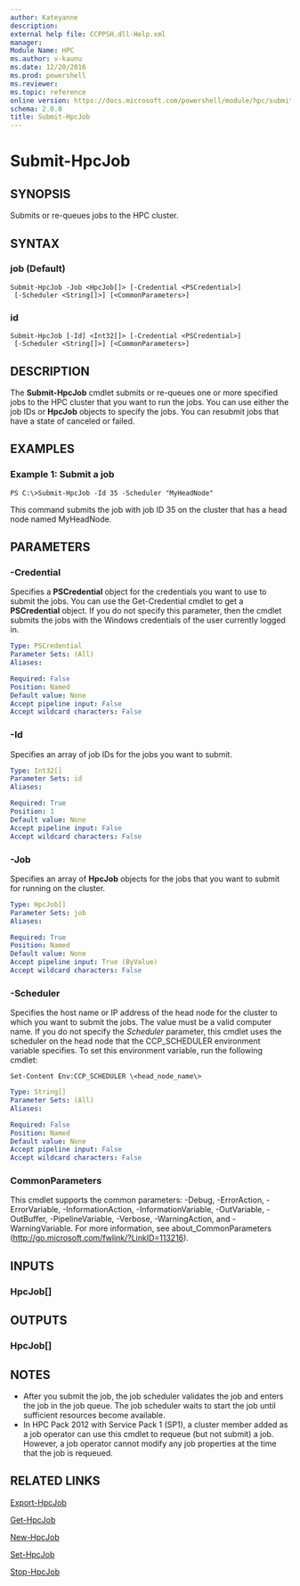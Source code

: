 ```yaml
---
author: Kateyanne
description: 
external help file: CCPPSH.dll-Help.xml
manager: 
Module Name: HPC
ms.author: v-kaunu
ms.date: 12/20/2016
ms.prod: powershell
ms.reviewer: 
ms.topic: reference
online version: https://docs.microsoft.com/powershell/module/hpc/submit-hpcjob?view=windowsserver2012r2-ps&wt.mc_id=ps-gethelp
schema: 2.0.0
title: Submit-HpcJob
---
```


# Submit-HpcJob

## SYNOPSIS
Submits or re-queues jobs to the HPC cluster.

## SYNTAX

### job (Default)
```
Submit-HpcJob -Job <HpcJob[]> [-Credential <PSCredential>]
 [-Scheduler <String[]>] [<CommonParameters>]
```

### id
```
Submit-HpcJob [-Id] <Int32[]> [-Credential <PSCredential>]
 [-Scheduler <String[]>] [<CommonParameters>]
```

## DESCRIPTION
The **Submit-HpcJob** cmdlet submits or re-queues one or more specified jobs to the HPC cluster that you want to run the jobs.
You can use either the job IDs or **HpcJob** objects to specify the jobs.
You can resubmit jobs that have a state of canceled or failed.

## EXAMPLES

### Example 1: Submit a job
```
PS C:\>Submit-HpcJob -Id 35 -Scheduler "MyHeadNode"
```

This command submits the job with job ID 35 on the cluster that has a head node named MyHeadNode.

## PARAMETERS

### -Credential
Specifies a **PSCredential** object for the credentials you want to use to submit the jobs.
You can use the Get-Credential cmdlet to get a **PSCredential** object.
If you do not specify this parameter, then the cmdlet submits the jobs with the Windows credentials of the user currently logged in.

```yaml
Type: PSCredential
Parameter Sets: (All)
Aliases:

Required: False
Position: Named
Default value: None
Accept pipeline input: False
Accept wildcard characters: False
```

### -Id
Specifies an array of job IDs for the jobs you want to submit.

```yaml
Type: Int32[]
Parameter Sets: id
Aliases:

Required: True
Position: 1
Default value: None
Accept pipeline input: False
Accept wildcard characters: False
```

### -Job
Specifies an array of **HpcJob** objects for the jobs that you want to submit for running on the cluster.

```yaml
Type: HpcJob[]
Parameter Sets: job
Aliases:

Required: True
Position: Named
Default value: None
Accept pipeline input: True (ByValue)
Accept wildcard characters: False
```

### -Scheduler
Specifies the host name or IP address of the head node for the cluster to which you want to submit the jobs.
The value must be a valid computer name.
If you do not specify the *Scheduler* parameter, this cmdlet uses the scheduler on the head node that the CCP_SCHEDULER environment variable specifies.
To set this environment variable, run the following cmdlet:

`Set-Content Env:CCP_SCHEDULER \<head_node_name\>`

```yaml
Type: String[]
Parameter Sets: (All)
Aliases:

Required: False
Position: Named
Default value: None
Accept pipeline input: False
Accept wildcard characters: False
```

### CommonParameters
This cmdlet supports the common parameters: -Debug, -ErrorAction, -ErrorVariable, -InformationAction, -InformationVariable, -OutVariable, -OutBuffer, -PipelineVariable, -Verbose, -WarningAction, and -WarningVariable. For more information, see about_CommonParameters (http://go.microsoft.com/fwlink/?LinkID=113216).

## INPUTS

### HpcJob[]

## OUTPUTS

### HpcJob[]

## NOTES
* After you submit the job, the job scheduler validates the job and enters the job in the job queue. The job scheduler waits to start the job until sufficient resources become available.
* In HPC Pack 2012 with Service Pack 1 (SP1), a cluster member added as a job operator can use this cmdlet to requeue (but not submit) a job. However, a job operator cannot modify any job properties at the time that the job is requeued.

## RELATED LINKS

[Export-HpcJob](./Export-HpcJob.md)

[Get-HpcJob](./Get-HpcJob.md)

[New-HpcJob](./New-HpcJob.md)

[Set-HpcJob](./Set-HpcJob.md)

[Stop-HpcJob](./Stop-HpcJob.md)

